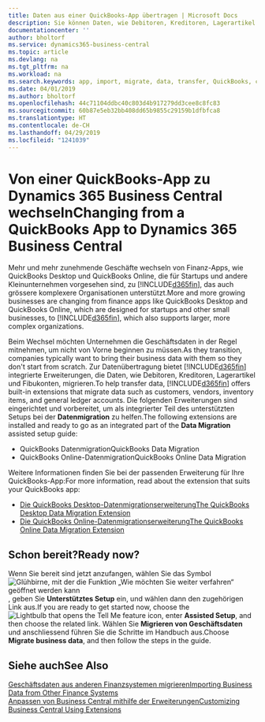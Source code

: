 ```yaml
---
title: Daten aus einer QuickBooks-App übertragen | Microsoft Docs
description: Sie können Daten, wie Debitoren, Kreditoren, Lagerartikel und Fibukonten aus QuickBooks-Apps auf Business Central migrieren.
documentationcenter: ''
author: bholtorf
ms.service: dynamics365-business-central
ms.topic: article
ms.devlang: na
ms.tgt_pltfrm: na
ms.workload: na
ms.search.keywords: app, import, migrate, data, transfer, QuickBooks, customize
ms.date: 04/01/2019
ms.author: bholtorf
ms.openlocfilehash: 44c71104ddbc40c803d4b917279dd3cee8c8fc83
ms.sourcegitcommit: 60b87e5eb32bb408dd65b9855c29159b1dfbfca8
ms.translationtype: HT
ms.contentlocale: de-CH
ms.lasthandoff: 04/29/2019
ms.locfileid: "1241039"
---
```

# <a name="changing-from-a-quickbooks-app-to-dynamics-365-business-central"></a><span data-ttu-id="1dd6e-103">Von einer QuickBooks-App zu Dynamics 365 Business Central wechseln</span><span class="sxs-lookup"><span data-stu-id="1dd6e-103">Changing from a QuickBooks App to Dynamics 365 Business Central</span></span>
<span data-ttu-id="1dd6e-104">Mehr und mehr zunehmende Geschäfte wechseln von Finanz-Apps, wie QuickBooks Desktop und QuickBooks Online, die für Startups und andere Kleinunternehmen vorgesehen sind, zu [!INCLUDE[d365fin](includes/d365fin_md.md)], das auch grössere komplexere Organisationen unterstützt.</span><span class="sxs-lookup"><span data-stu-id="1dd6e-104">More and more growing businesses are changing from finance apps like QuickBooks Desktop and QuickBooks Online, which are designed for startups and other small businesses, to [!INCLUDE[d365fin](includes/d365fin_md.md)], which also supports larger, more complex organizations.</span></span> 

<span data-ttu-id="1dd6e-105">Beim Wechsel möchten Unternehmen die Geschäftsdaten in der Regel mitnehmen, um nicht von Vorne beginnen zu müssen.</span><span class="sxs-lookup"><span data-stu-id="1dd6e-105">As they transition, companies typically want to bring their business data with them so they don't start from scratch.</span></span> <span data-ttu-id="1dd6e-106">Zur Datenübertragung bietet [!INCLUDE[d365fin](includes/d365fin_md.md)] integrierte Erweiterungen, die Daten, wie Debitoren, Kreditoren, Lagerartikel und Fibukonten, migrieren.</span><span class="sxs-lookup"><span data-stu-id="1dd6e-106">To help transfer data, [!INCLUDE[d365fin](includes/d365fin_md.md)] offers built-in extensions that migrate data such as customers, vendors, inventory items, and general ledger accounts.</span></span> <span data-ttu-id="1dd6e-107">Die folgenden Erweiterungen sind eingerichtet und vorbereitet, um als integrierter Teil des unterstützten Setups bei der **Datenmigration** zu helfen.</span><span class="sxs-lookup"><span data-stu-id="1dd6e-107">The following extensions are installed and ready to go as an integrated part of the **Data Migration** assisted setup guide:</span></span>

* <span data-ttu-id="1dd6e-108">QuickBooks Datenmigration</span><span class="sxs-lookup"><span data-stu-id="1dd6e-108">QuickBooks Data Migration</span></span> 
* <span data-ttu-id="1dd6e-109">QuickBooks Online-Datenmigration</span><span class="sxs-lookup"><span data-stu-id="1dd6e-109">QuickBooks Online Data Migration</span></span>

<span data-ttu-id="1dd6e-110">Weitere Informationen finden Sie bei der passenden Erweiterung für Ihre QuickBooks-App:</span><span class="sxs-lookup"><span data-stu-id="1dd6e-110">For more information, read about the extension that suits your QuickBooks app:</span></span>   

* [<span data-ttu-id="1dd6e-111">Die QuickBooks Desktop-Datenmigrationserweiterung</span><span class="sxs-lookup"><span data-stu-id="1dd6e-111">The QuickBooks Desktop Data Migration Extension</span></span>](ui-extensions-quickbooks-data-migration.md)
* [<span data-ttu-id="1dd6e-112">Die QuickBooks Online-Datenmigrationserweiterung</span><span class="sxs-lookup"><span data-stu-id="1dd6e-112">The QuickBooks Online Data Migration Extension</span></span>](ui-extensions-quickbooks-online-data-migration.md)

## <a name="ready-now"></a><span data-ttu-id="1dd6e-113">Schon bereit?</span><span class="sxs-lookup"><span data-stu-id="1dd6e-113">Ready now?</span></span>
<span data-ttu-id="1dd6e-114">Wenn Sie bereit sind jetzt anzufangen, wählen Sie das Symbol ![Glühbirne, mit der die Funktion „Wie möchten Sie weiter verfahren“ geöffnet werden kann](media/ui-search/search_small.png "Wie möchten Sie weiter verfahren"), geben Sie **Unterstütztes Setup** ein, und wählen dann den zugehörigen Link aus.</span><span class="sxs-lookup"><span data-stu-id="1dd6e-114">If you are ready to get started now, choose the ![Lightbulb that opens the Tell Me feature](media/ui-search/search_small.png "Tell me what you want to do") icon, enter **Assisted Setup**, and then choose the related link.</span></span> <span data-ttu-id="1dd6e-115">Wählen Sie **Migrieren von Geschäftsdaten** und anschliessend führen Sie die Schritte im Handbuch aus.</span><span class="sxs-lookup"><span data-stu-id="1dd6e-115">Choose **Migrate business data**, and then follow the steps in the guide.</span></span>

## <a name="see-also"></a><span data-ttu-id="1dd6e-116">Siehe auch</span><span class="sxs-lookup"><span data-stu-id="1dd6e-116">See Also</span></span>
[<span data-ttu-id="1dd6e-117">Geschäftsdaten aus anderen Finanzsystemen migrieren</span><span class="sxs-lookup"><span data-stu-id="1dd6e-117">Importing Business Data from Other Finance Systems</span></span>](across-import-data-configuration-packages.md)  
[<span data-ttu-id="1dd6e-118">Anpassen von Business Central mithilfe der Erweiterungen</span><span class="sxs-lookup"><span data-stu-id="1dd6e-118">Customizing Business Central Using Extensions</span></span>](ui-extensions.md)   
